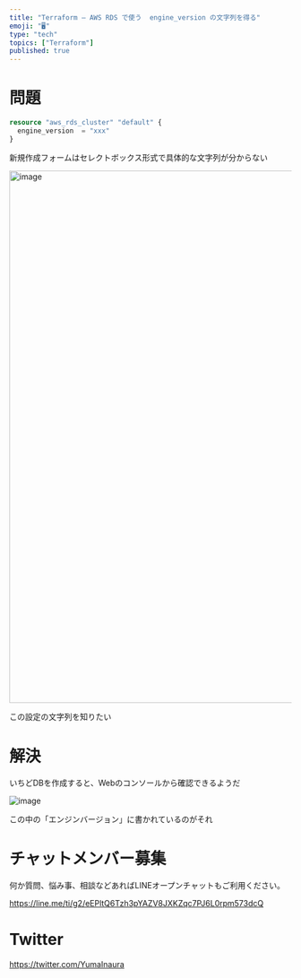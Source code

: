 ```yaml
---
title: "Terraform – AWS RDS で使う  engine_version の文字列を得る"
emoji: "🖥"
type: "tech"
topics: ["Terraform"]
published: true
---
```


# 問題


```terraform
resource "aws_rds_cluster" "default" {
  engine_version  = "xxx"
}
```
新規作成フォームはセレクトボックス形式で具体的な文字列が分からない

<img width="950" alt="image" src="https://user-images.githubusercontent.com/13635059/227528542-cdcec5f3-3bf0-46db-bfa7-9b54622e89d9.png">

この設定の文字列を知りたい


# 解決

いちどDBを作成すると、Webのコンソールから確認できるようだ

![image](https://user-images.githubusercontent.com/13635059/227528339-12d8a2b9-d76c-4397-90a7-6f0e896454e7.png)

この中の「エンジンバージョン」に書かれているのがそれ

# チャットメンバー募集


何か質問、悩み事、相談などあればLINEオープンチャットもご利用ください。

https://line.me/ti/g2/eEPltQ6Tzh3pYAZV8JXKZqc7PJ6L0rpm573dcQ


# Twitter

https://twitter.com/YumaInaura

